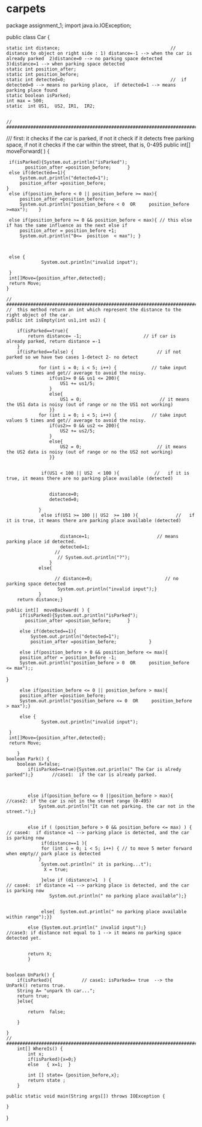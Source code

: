 # carpets
package assignment_1;
import java.io.IOException;


public class Car {
	
	static int distance;                                         // distance to object on right side : 1) distance=-1 --> when the car is already parked  2)distance=0 --> no parking space detected  3)distance=1 --> when parking space detected
	static int position_after;  
	static int position_before;
	static int detected=0;                                       //  if detected=0 --> means no parking place,  if detected=1 --> means  parking place found
	static boolean isParked;	
	int max = 500;                                               
    static	int US1,  US2, IR1,  IR2;

    
	// ###########################################################################
/// first: it checks if the car is parked, if not it check if it detects free parking space, if not it checks if the car within the street, that is, 0-495
	public int[]  moveForward( ) {
		
	 if(isParked){System.out.println("isParked");
	       position_after =position_before;		 }
	 else if(detected==1){
		 System.out.println("detected=1");
		 position_after =position_before;	
	}
	 else if(position_before < 0 || position_before >= max){
		 position_after =position_before;	
		 System.out.println("position_before < 0  OR     position_before >=max");	 }
	 
	 else if(position_before >= 0 && position_before < max){ // this else if has the same influence as the next else if
		 position_after = position_before +1;	
		 System.out.println("0<=  position  < max"); }
	 
	

	 else {
		 		 System.out.println("invalid input"); 

	 }	
	 int[]Move={position_after,detected};
	 return Move;
	}
	
	// ###########################################################################
	//  this method return an int which represent the distance to the right object of the car.
	public int isEmpty(int us1,int us2) { 
		
		if(isParked==true){
			return distance= -1;                       // if car is already parked, return distance =-1
		}						
		if(isParked==false) {                               // if not parked so we have two cases 1-detect 2- no detect
										
			    for (int i = 0; i < 5; i++) {             // take input values 5 times and get// average to avoid the noisy.
			    	if(us1>= 0 && us1 <= 200){
			    	    US1 += us1/5;
				    }
			        else{
				        US1 = 0;                             // it means the US1 data is noisy (out of range or no the US1 not working)
			        }}
			    for (int i = 0; i < 5; i++) {             // take input values 5 times and get// average to avoid the noisy.
			    	if(us2>= 0 && us2 <= 200){
			    		US2 += us2/5;
				    }
			        else{
			        	US2 = 0;                            // it means the US2 data is noisy (out of range or no the US2 not working)
			        }}
			    
			    
			     if(US1 < 100 || US2  < 100 ){ 		       // 	if it is true, it means there are no parking place available (detected)		
                    
    				
				    distance=0;                         
			        detected=0;
			        
			    }
			     else if(US1 >= 100 || US2  >= 100 ){ 		       // 	if it is true, it means there are parking place available (detected)		
	                    
	    				
					    distance=1;                         // means parking place id detected.
				        detected=1;
				      //
				       // System.out.println("?");
				    }
			    else{                                   
	   				
				      // distance=0;	                       // no parking space detected
				       System.out.println("invalid input");}
			    }
		return distance;}
	
	public int[]  moveBackward( ) {
		 if(isParked){System.out.println("isParked");
	       position_after =position_before;		 }
	
		 else if(detected==1){
			 System.out.println("detected=1");
			 position_after =position_before;		     }
		 
	     else if(position_before > 0 && position_before <= max){ 
		 position_after = position_before -1;		
		 System.out.println("position_before > 0  OR     position_before <= max");; 
}
	 
	     else if(position_before <= 0 || position_before > max){
		 position_after =position_before;
		 System.out.println("position_before <= 0  OR     position_before > max");}

	     else {
		 		 System.out.println("invalid input"); 

	 }	
	 int[]Move={position_after,detected};
	 return Move;
		
		}
	boolean Park() {
		boolean X=false;
		    if(isParked==true){System.out.println(" The Car is alredy parked");}       //case1:  if the car is already parked.
		    
		    
											
		    else if(position_before <= 0 ||position_before > max){                //case2: if the car is not in the street range (0-495)
		    	System.out.println("It can not parking. the car not in the street.");} 
		    
					
		    else if ( (position_before > 0 && position_before <= max) ) {  // case4:  if distance =1 --> parking place is detected, and the car is parking now
		    	 if(distance==1 ){
				 for (int i = 0; i < 5; i++) { // to move 5 meter forward when empty// park place is detected
				}
				 System.out.println(" it is parking...t");
				  X = true;

				 }else if (distance!=1  ) {                                              // case4:  if distance =1 --> parking place is detected, and the car is parking now
					System.out.println(" no parking place available");}
		    	 
		    	 
		    	 else{	System.out.println(" no parking place available within range");}}

		    else {System.out.println(" invalid input");}                                               //case3: if distance not equal to 1 --> it means no parking space detected yet.
		   
			
			return X;
			}
	
	
	boolean UnPark() {   
		if(isParked){		    // case1: isParked== true  --> the UnPark() returns true.
		String A= "unpark th car...";
		return true;
		}else{
			
			return  false;

		}
		
	}
	// ###########################################################################
		int[] WhereIs() {
			int x;
			if(isParked){x=0;}
			else   { x=1;  }
			
			int [] state= {position_before,x};
			return state ; 
		}
	
	public static void main(String args[]) throws IOException {

	}

}


